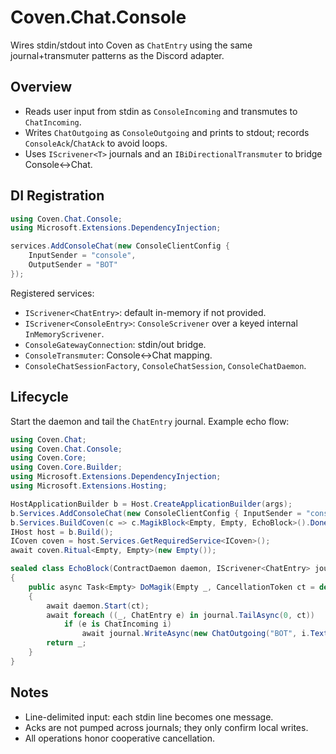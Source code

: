 # Coven.Chat.Console

Wires stdin/stdout into Coven as `ChatEntry` using the same journal+transmuter patterns as the Discord adapter.

## Overview
- Reads user input from stdin as `ConsoleIncoming` and transmutes to `ChatIncoming`.
- Writes `ChatOutgoing` as `ConsoleOutgoing` and prints to stdout; records `ConsoleAck`/`ChatAck` to avoid loops.
- Uses `IScrivener<T>` journals and an `IBiDirectionalTransmuter` to bridge Console↔Chat.

## DI Registration
```csharp
using Coven.Chat.Console;
using Microsoft.Extensions.DependencyInjection;

services.AddConsoleChat(new ConsoleClientConfig {
    InputSender = "console",
    OutputSender = "BOT"
});
```

Registered services:
- `IScrivener<ChatEntry>`: default in-memory if not provided.
- `IScrivener<ConsoleEntry>`: `ConsoleScrivener` over a keyed internal `InMemoryScrivener`.
- `ConsoleGatewayConnection`: stdin/out bridge.
- `ConsoleTransmuter`: Console↔Chat mapping.
- `ConsoleChatSessionFactory`, `ConsoleChatSession`, `ConsoleChatDaemon`.

## Lifecycle
Start the daemon and tail the `ChatEntry` journal. Example echo flow:
```csharp
using Coven.Chat;
using Coven.Chat.Console;
using Coven.Core;
using Coven.Core.Builder;
using Microsoft.Extensions.DependencyInjection;
using Microsoft.Extensions.Hosting;

HostApplicationBuilder b = Host.CreateApplicationBuilder(args);
b.Services.AddConsoleChat(new ConsoleClientConfig { InputSender = "console", OutputSender = "BOT" });
b.Services.BuildCoven(c => c.MagikBlock<Empty, Empty, EchoBlock>().Done());
IHost host = b.Build();
ICoven coven = host.Services.GetRequiredService<ICoven>();
await coven.Ritual<Empty, Empty>(new Empty());

sealed class EchoBlock(ContractDaemon daemon, IScrivener<ChatEntry> journal) : IMagikBlock<Empty, Empty>
{
    public async Task<Empty> DoMagik(Empty _, CancellationToken ct = default)
    {
        await daemon.Start(ct);
        await foreach ((_, ChatEntry e) in journal.TailAsync(0, ct))
            if (e is ChatIncoming i)
                await journal.WriteAsync(new ChatOutgoing("BOT", i.Text), ct);
        return _;
    }
}
```

## Notes
- Line-delimited input: each stdin line becomes one message.
- Acks are not pumped across journals; they only confirm local writes.
- All operations honor cooperative cancellation.

